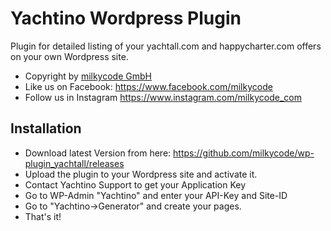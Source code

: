 # Yachtino Wordpress  Plugin

Plugin for detailed listing of your yachtall.com and happycharter.com offers on your own Wordpress site.

* Copyright by [milkycode GmbH](https://www.milkycode.com)
* Like us on Facebook: https://www.facebook.com/milkycode
* Follow us in Instagram https://www.instagram.com/milkycode_com

## Installation

* Download latest Version from here: https://github.com/milkycode/wp-plugin_yachtall/releases
* Upload the plugin to your Wordpress site and activate it. 
* Contact Yachtino Support to get your Application Key
* Go to WP-Admin "Yachtino" and enter your API-Key and Site-ID
* Go to "Yachtino->Generator" and create your pages.
* That's it!